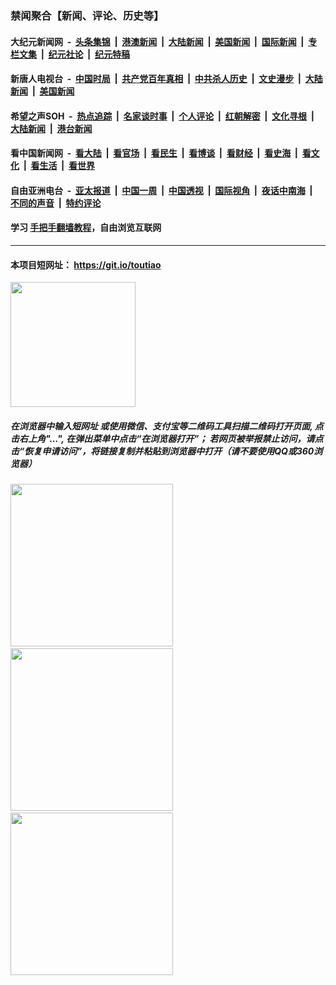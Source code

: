 ### 禁闻聚合【新闻、评论、历史等】

#### 大纪元新闻网 &nbsp;-&nbsp; [头条集锦](indexes/E头条集锦.md?t=02150602) &nbsp;|&nbsp; [港澳新闻](indexes/E港澳新闻.md?t=02150602)  &nbsp;|&nbsp; [大陆新闻](indexes/E大陆新闻.md?t=02150602) &nbsp;|&nbsp; [美国新闻](indexes/E美国新闻.md?t=02150602) &nbsp;|&nbsp; [国际新闻](indexes/E国际新闻.md?t=02150602) &nbsp;|&nbsp; [专栏文集](indexes/E专栏文集.md?t=02150602) &nbsp;|&nbsp; [纪元社论](indexes/E纪元社论.md?t=02150602) &nbsp;|&nbsp; [纪元特稿](indexes/E纪元特稿.md?t=02150602) 

#### 新唐人电视台 &nbsp;-&nbsp; [中国时局](indexes/N中国时局.md?t=02150602) &nbsp;|&nbsp; [共产党百年真相](indexes/N共产党百年真相.md?t=02150602) &nbsp;|&nbsp; [中共杀人历史](indexes/N中共杀人历史.md?t=02150602) &nbsp;|&nbsp; [文史漫步](indexes/N文史漫步.md?t=02150602) &nbsp;|&nbsp; [大陆新闻](indexes/N大陆新闻.md?t=02150602) &nbsp;|&nbsp; [美国新闻](indexes/N美国新闻.md?t=02150602)

#### 希望之声SOH &nbsp;-&nbsp; [热点追踪](indexes/H热点追踪.md?t=02150602) &nbsp;|&nbsp; [名家谈时事](indexes/H名家谈时事.md?t=02150602) &nbsp;|&nbsp; [个人评论](indexes/H个人评论.md?t=02150602)  &nbsp;|&nbsp; [红朝解密](indexes/H红朝解密.md?t=02150602) &nbsp;|&nbsp; [文化寻根](indexes/H文化寻根.md?t=02150602) &nbsp;|&nbsp; [大陆新闻](indexes/H大陆新闻.md?t=02150602) &nbsp;|&nbsp; [港台新闻](indexes/H港台新闻.md?t=02150602)

#### 看中国新闻网 &nbsp;-&nbsp; [看大陆](indexes/S看大陆.md?t=02150602) &nbsp;|&nbsp; [看官场](indexes/S看官场.md?t=02150602) &nbsp;|&nbsp; [看民生](indexes/S看民生.md?t=02150602)  &nbsp;|&nbsp; [看博谈](indexes/S看博谈.md?t=02150602) &nbsp;|&nbsp; [看财经](indexes/S看财经.md?t=02150602) &nbsp;|&nbsp; [看史海](indexes/S看史海.md?t=02150602) &nbsp;|&nbsp; [看文化](indexes/S看文化.md?t=02150602) &nbsp;|&nbsp; [看生活](indexes/S看生活.md?t=02150602) &nbsp;|&nbsp; [看世界](indexes/S看世界.md?t=02150602)

#### 自由亚洲电台 &nbsp;-&nbsp; [亚太报道](indexes/R亚太报道.md?t=02150602) &nbsp;|&nbsp; [中国一周](indexes/R中国一周.md?t=02150602) &nbsp;|&nbsp; [中国透视](indexes/R中国透视.md?t=02150602)  &nbsp;|&nbsp; [国际视角](indexes/R国际视角.md?t=02150602) &nbsp;|&nbsp; [夜话中南海](indexes/R夜话中南海.md?t=02150602) &nbsp;|&nbsp; [不同的声音](indexes/R不同的声音.md?t=02150602) &nbsp;|&nbsp; [特约评论](indexes/R特约评论.md?t=02150602)

#### 学习 [手把手翻墙教程](https://github.com/gfw-breaker/guides/wiki)，自由浏览互联网

----

#### 本项目短网址： https://git.io/toutiao
<img src="https://raw.githubusercontent.com/gfw-breaker/banned-news/master/scripts/img/qr.png" width="200px"/>  

##### 在浏览器中输入短网址 或使用微信、支付宝等二维码工具扫描二维码打开页面, 点击右上角"...", 在弹出菜单中点击“在浏览器打开”； 若网页被举报禁止访问，请点击“恢复申请访问”，将链接复制并粘贴到浏览器中打开（请不要使用QQ或360浏览器）

<img src="https://raw.githubusercontent.com/gfw-breaker/banned-news/master/scripts/img/1.png" width="260px"/> &nbsp; <img src="https://raw.githubusercontent.com/gfw-breaker/banned-news/master/scripts/img/2.png" width="260px"/> &nbsp; <img src="https://raw.githubusercontent.com/gfw-breaker/banned-news/master/scripts/img/3.png" width="260px"/>
